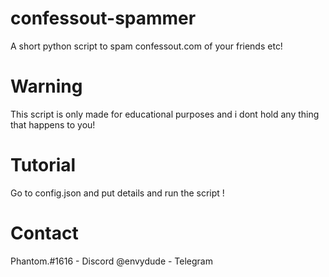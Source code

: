 # confessout-spammer
A short python script to spam confessout.com of your friends etc!
# Warning
This script is only made for educational purposes and i dont hold any thing that happens to you!
# Tutorial
Go to config.json and put details and run the script !
# Contact
Phantom.#1616 - Discord
@envydude - Telegram
